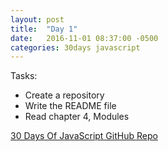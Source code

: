 ```yaml
---
layout: post
title:  "Day 1"
date:   2016-11-01 08:37:00 -0500
categories: 30days javascript
---
```

Tasks:
* Create a repository
* Write the README file
* Read chapter 4, Modules

[30 Days Of JavaScript GitHub Repo](https://github.com/chrylarson/30DaysOfJavaScript)